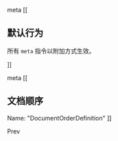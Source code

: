 meta [[ 
## 默认行为

所有 `meta` 指令以附加方式生效。

]]






meta [[
## 文档顺序


Name: "DocumentOrderDefinition"
]]

Prev